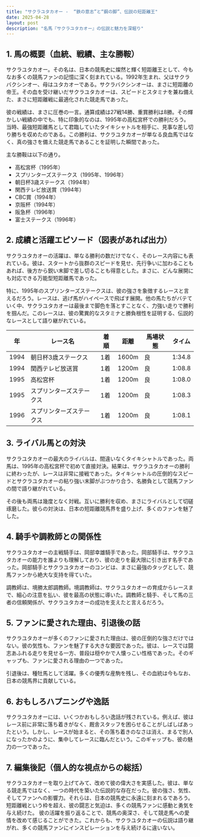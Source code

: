 ```yaml
---
title: "サクラユタカオー -  “鉄の意志”と“鋼の脚”、伝説の短距離王"
date: 2025-04-28
layout: post
description: "名馬『サクラユタカオー』の伝説と魅力を深堀り"
---
```


## 1. 馬の概要（血統、戦績、主な勝鞍）

サクラユタカオー。その名は、日本の競馬史に燦然と輝く短距離王として、今もなお多くの競馬ファンの記憶に深く刻まれている。1992年生まれ、父はサクラバクシンオー、母はユタカオーである。サクラバクシンオーは、まさに短距離の帝王。その血を受け継いだサクラユタカオーは、スピードとスタミナを兼ね備えた、まさに短距離戦に最適化された競走馬であった。

彼の戦績は、まさに圧巻の一言。通算成績は27戦14勝、重賞勝利は8勝。その輝かしい戦績の中でも、特に印象的なのは、1995年の高松宮杯での勝利だろう。当時、最強短距離馬として君臨していたタイキシャトルを相手に、見事な差し切り勝ちを収めたのである。この勝利は、サクラユタカオーが単なる良血馬ではなく、真の強さを備えた競走馬であることを証明した瞬間であった。

主な勝鞍は以下の通り。

* 高松宮杯（1995年）
* スプリンターズステークス（1995年、1996年）
* 朝日杯3歳ステークス（1994年）
* 関西テレビ放送賞（1994年）
* CBC賞（1994年）
* 京阪杯（1994年）
* 阪急杯（1996年）
* 富士ステークス（1996年）


## 2. 成績と活躍エピソード（図表があれば出力）

サクラユタカオーの活躍は、単なる勝利の数だけでなく、そのレース内容にも表れている。彼は、スタートから抜群のスピードを見せ、先行争いに加わることもあれば、後方から鋭い末脚で差し切ることも得意とした。まさに、どんな展開にも対応できる万能型短距離馬であった。

特に、1995年のスプリンターズステークスは、彼の強さを象徴するレースと言えるだろう。レースは、逃げ馬がハイペースで飛ばす展開。他の馬たちがバテていく中、サクラユタカオーは最後まで脚色を落とすことなく、力強い走りで勝利を掴んだ。このレースは、彼の驚異的なスタミナと勝負根性を証明する、伝説的なレースとして語り継がれている。

| 年 | レース名 | 着順 | 距離 | 馬場状態 | タイム |
|---|---|---|---|---|---|
| 1994 | 朝日杯3歳ステークス | 1着 | 1600m | 良 | 1:34.8 |
| 1994 | 関西テレビ放送賞 | 1着 | 1200m | 良 | 1:08.8 |
| 1995 | 高松宮杯 | 1着 | 1200m | 良 | 1:08.0 |
| 1995 | スプリンターズステークス | 1着 | 1200m | 良 | 1:08.3 |
| 1996 | スプリンターズステークス | 1着 | 1200m | 良 | 1:08.1 |


## 3. ライバル馬との対決

サクラユタカオーの最大のライバルは、間違いなくタイキシャトルであった。両馬は、1995年の高松宮杯で初めて直接対決。結果は、サクラユタカオーの勝利に終わったが、レースは非常に接戦であった。タイキシャトルの圧倒的なスピードとサクラユタカオーの粘り強い末脚がぶつかり合う、名勝負として競馬ファンの間で語り継がれている。

その後も両馬は幾度となく対戦。互いに勝利を収め、まさにライバルとして切磋琢磨した。彼らの対決は、日本の短距離競馬界を盛り上げ、多くのファンを魅了した。


## 4. 騎手や調教師との関係性

サクラユタカオーの主戦騎手は、岡部幸雄騎手であった。岡部騎手は、サクラユタカオーの能力を誰よりも理解しており、彼の走りを最大限に引き出す名手であった。岡部騎手とサクラユタカオーのコンビは、まさに最強のタッグとして、競馬ファンから絶大な支持を得ていた。

調教師は、境勝太郎調教師。境調教師は、サクラユタカオーの育成からレースまで、細心の注意を払い、彼を最高の状態に導いた。調教師と騎手、そして馬の三者の信頼関係が、サクラユタカオーの成功を支えたと言えるだろう。


## 5. ファンに愛された理由、引退後の話

サクラユタカオーが多くのファンに愛された理由は、彼の圧倒的な強さだけではない。彼の気性も、ファンを魅了する大きな要因であった。彼は、レースでは闘志あふれる走りを見せる一方、普段は穏やかで人懐っこい性格であった。そのギャップも、ファンに愛される理由の一つであった。

引退後は、種牡馬として活躍。多くの優秀な産駒を残し、その血統は今もなお、日本の競馬界に貢献している。


## 6. おもしろハプニングや逸話

サクラユタカオーには、いくつかおもしろい逸話が残されている。例えば、彼はレース前に非常に落ち着きがなく、厩舎スタッフを困らせることがしばしばあったという。しかし、レースが始まると、その落ち着きのなさは消え、まるで別人になったかのように、集中してレースに臨んだという。このギャップも、彼の魅力の一つであった。


## 7. 編集後記（個人的な視点からの総括）

サクラユタカオーを取り上げてみて、改めて彼の偉大さを実感した。彼は、単なる競走馬ではなく、一つの時代を築いた伝説的な存在だった。彼の強さ、気性、そしてファンへの影響力。それらは、日本の競馬史に永遠に刻まれるであろう。  短距離戦という枠を超え、彼の闘志と気迫は、多くの競馬ファンに感動と勇気を与え続けた。  彼の活躍を振り返ることで、競馬の奥深さ、そして競走馬への愛情を改めて感じることができた。これからも、サクラユタカオーの伝説は語り継がれ、多くの競馬ファンにインスピレーションを与え続けるに違いない。
